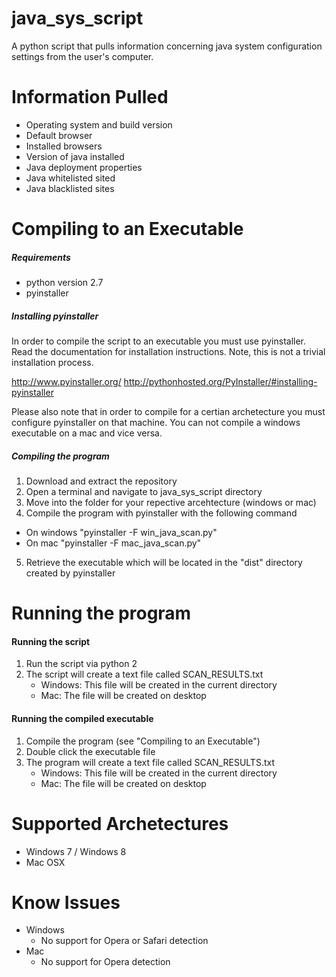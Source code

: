 # java_sys_script

A python script that pulls information concerning java system configuration settings from the user's computer.

# Information Pulled

* Operating system and build version
* Default browser
* Installed browsers
* Version of java installed
* Java deployment properties
* Java whitelisted sited
* Java blacklisted sites

# Compiling to an Executable

##### Requirements

* python version 2.7
* pyinstaller

##### Installing pyinstaller

In order to compile the script to an executable you must use pyinstaller.
Read the documentation for installation instructions. Note, this is not a trivial installation process.

http://www.pyinstaller.org/
http://pythonhosted.org/PyInstaller/#installing-pyinstaller

Please also note that in order to compile for a certian archetecture you must configure pyinstaller on that machine.
You can not compile a windows executable on a mac and vice versa.

##### Compiling the program

1. Download and extract the repository
2. Open a terminal and navigate to java_sys_script directory
3. Move into the folder for your repective arcehtecture (windows or mac)
4. Compile the program with pyinstaller with the following command
  * On windows "pyinstaller -F win_java_scan.py"
  * On mac "pyinstaller -F mac_java_scan.py"
5. Retrieve the executable which will be located in the "dist" directory created by pyinstaller

# Running the program

#### Running the script

1. Run the script via python 2
2. The script will create a text file called SCAN_RESULTS.txt
    * Windows: This file will be created in the current directory
    * Mac: The file will be created on desktop

#### Running the compiled executable

1. Compile the program (see "Compiling to an Executable")
2. Double click the executable file
2. The program will create a text file called SCAN_RESULTS.txt
    * Windows: This file will be created in the current directory
    * Mac: The file will be created on desktop



# Supported Archetectures 
* Windows 7 / Windows 8
* Mac OSX

# Know Issues
* Windows
  * No support for Opera or Safari detection
* Mac
  * No support for Opera detection
